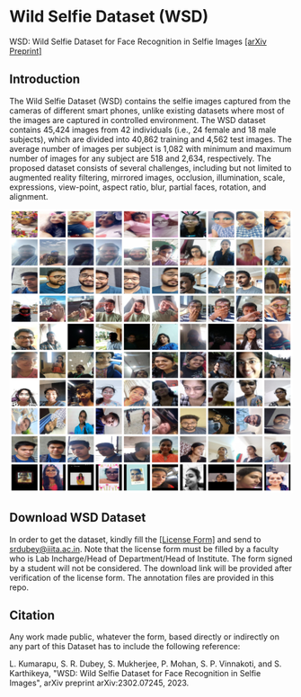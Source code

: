 # Wild Selfie Dataset (WSD)

WSD: Wild Selfie Dataset for Face Recognition in Selfie Images
[[arXiv Preprint]](https://arxiv.org/pdf/2302.07245.pdf)

## Introduction
The Wild Selfie Dataset (WSD) contains the selfie images captured from the cameras of different smart phones, unlike existing datasets where most of the images are captured in controlled environment. The WSD dataset contains 45,424 images from 42 individuals (i.e., 24 female and 18 male subjects), which are divided into 40,862 training and 4,562 test images. The average number of images per subject is 1,082 with minimum and maximum number of images for any subject are 518 and 2,634, respectively. The proposed dataset consists of several challenges, including but not limited to augmented reality filtering, mirrored images, occlusion, illumination, scale, expressions, view-point, aspect ratio, blur, partial faces, rotation, and alignment.

![WSD](WSD_Image_Samples.png)

## Download WSD Dataset
In order to get the dataset, kindly fill the [[License Form]](https://github.com/shivram1987/WildSelfieDataset/LICENSE_AGREEMENT_WildSelfieDataset.pdf) and send to srdubey@iiita.ac.in. Note that the license form must be filled by a faculty who is Lab Incharge/Head of Department/Head of Institute. The form signed by a student will not be considered. The download link will be provided after verification of the license form. The annotation files are provided in this repo.

## Citation
Any work made public, whatever the form, based directly or indirectly on any part of this Dataset has to include the following reference:

L. Kumarapu, S. R. Dubey, S. Mukherjee, P. Mohan, S. P. Vinnakoti, and S. Karthikeya, "WSD: Wild Selfie Dataset for Face Recognition in Selfie Images", arXiv preprint arXiv:2302.07245, 2023.
